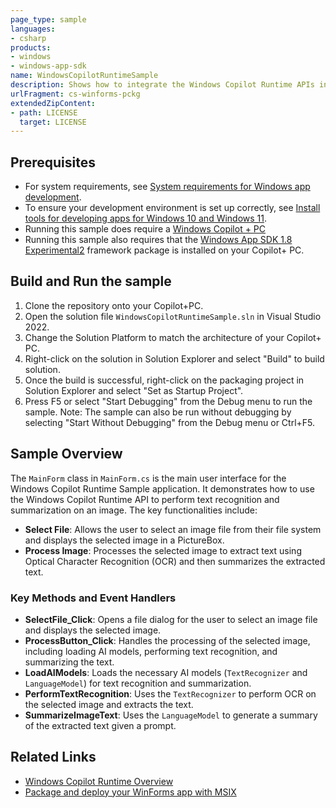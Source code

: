 ```yaml
---
page_type: sample
languages:
- csharp
products:
- windows
- windows-app-sdk
name: WindowsCopilotRuntimeSample
description: Shows how to integrate the Windows Copilot Runtime APIs inside WinForms (unpackaged by default) with a packaging project
urlFragment: cs-winforms-pckg
extendedZipContent:
- path: LICENSE
  target: LICENSE
---
```


## Prerequisites
- For system requirements, see [System requirements for Windows app development](https://docs.microsoft.com/windows/apps/windows-app-sdk/system-requirements).
- To ensure your development environment is set up correctly, see [Install tools for developing apps for Windows 10 and Windows 11](https://docs.microsoft.com/windows/apps/windows-app-sdk/set-up-your-development-environment).
- Running this sample does require a [Windows Copilot + PC](https://learn.microsoft.com/windows/ai/npu-devices/)
- Running this sample also requires that the [Windows App SDK 1.8 Experimental2](https://learn.microsoft.com/windows/apps/windows-app-sdk/downloads#windows-app-sdk-18-experimental) framework package is installed on your Copilot+ PC.

## Build and Run the sample
1. Clone the repository onto your Copilot+PC.
2. Open the solution file `WindowsCopilotRuntimeSample.sln` in Visual Studio 2022.
3. Change the Solution Platform to match the architecture of your Copilot+ PC.
4. Right-click on the solution in Solution Explorer and select "Build" to build solution.
5. Once the build is successful, right-click on the packaging project in Solution Explorer and select "Set as Startup Project".
6. Press F5 or select "Start Debugging" from the Debug menu to run the sample.
Note: The sample can also be run without debugging by selecting "Start Without Debugging" from the Debug menu or Ctrl+F5. 

## Sample Overview
The `MainForm` class in `MainForm.cs` is the main user interface for the Windows Copilot Runtime Sample application. It demonstrates how to use the Windows Copilot Runtime API to perform text recognition and summarization on an image. The key functionalities include:

- **Select File**: Allows the user to select an image file from their file system and displays the selected image in a PictureBox.
- **Process Image**: Processes the selected image to extract text using Optical Character Recognition (OCR) and then summarizes the extracted text.

### Key Methods and Event Handlers

- **SelectFile_Click**: Opens a file dialog for the user to select an image file and displays the selected image.
- **ProcessButton_Click**: Handles the processing of the selected image, including loading AI models, performing text recognition, and summarizing the text.
- **LoadAIModels**: Loads the necessary AI models (`TextRecognizer` and `LanguageModel`) for text recognition and summarization.
- **PerformTextRecognition**: Uses the `TextRecognizer` to perform OCR on the selected image and extracts the text.
- **SummarizeImageText**: Uses the `LanguageModel` to generate a summary of the extracted text given a prompt.

## Related Links
- [Windows Copilot Runtime Overview](https://learn.microsoft.com/windows/ai/apis/)
- [Package and deploy your WinForms app with MSIX](https://learn.microsoft.com/windows/apps/windows-app-sdk/migrate-to-windows-app-sdk/winforms-plus-winappsdk#package-and-deploy-your-winforms-app-with-msix)
